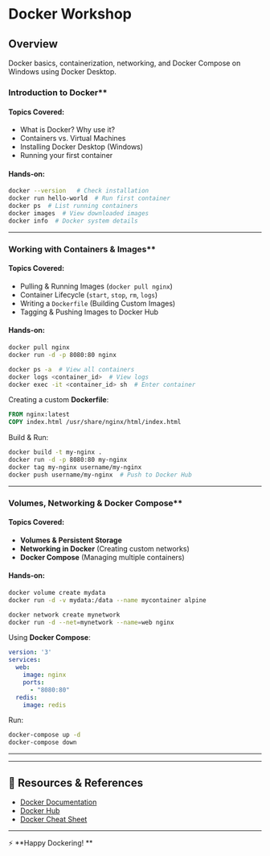 #  Docker Workshop 

##  Overview
Docker basics, containerization, networking, and Docker Compose on Windows using Docker Desktop.


###  Introduction to Docker**
#### Topics Covered:
- What is Docker? Why use it?
- Containers vs. Virtual Machines
- Installing Docker Desktop (Windows)
- Running your first container

#### Hands-on:
```sh
docker --version   # Check installation
docker run hello-world  # Run first container
docker ps  # List running containers
docker images  # View downloaded images
docker info  # Docker system details
```

---

###  Working with Containers & Images**
#### Topics Covered:
- Pulling & Running Images (`docker pull nginx`)
- Container Lifecycle (`start`, `stop`, `rm`, `logs`)
- Writing a `Dockerfile` (Building Custom Images)
- Tagging & Pushing Images to Docker Hub

#### Hands-on:
```sh
docker pull nginx
docker run -d -p 8080:80 nginx

docker ps -a  # View all containers
docker logs <container_id>  # View logs
docker exec -it <container_id> sh  # Enter container
```
Creating a custom **Dockerfile**:
```dockerfile
FROM nginx:latest
COPY index.html /usr/share/nginx/html/index.html
```
Build & Run:
```sh
docker build -t my-nginx .
docker run -d -p 8080:80 my-nginx
docker tag my-nginx username/my-nginx
docker push username/my-nginx  # Push to Docker Hub
```

---

###  Volumes, Networking & Docker Compose**
#### Topics Covered:
- **Volumes & Persistent Storage**
- **Networking in Docker** (Creating custom networks)
- **Docker Compose** (Managing multiple containers)

#### Hands-on:
```sh
docker volume create mydata
docker run -d -v mydata:/data --name mycontainer alpine

docker network create mynetwork
docker run -d --net=mynetwork --name=web nginx
```

Using **Docker Compose**:
```yaml
version: '3'
services:
  web:
    image: nginx
    ports:
      - "8080:80"
  redis:
    image: redis
```
Run:
```sh
docker-compose up -d
docker-compose down
```

---

---

## 📖 **Resources & References**
- [Docker Documentation](https://docs.docker.com/)
- [Docker Hub](https://hub.docker.com/)
- [Docker Cheat Sheet](https://dockerlabs.collabnix.com/docker/cheatsheet/)

---

⚡ **Happy Dockering! **
